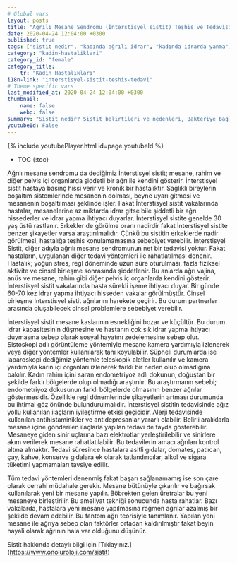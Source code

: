 ```yaml
---
# Global vars
layout: posts
title: "Ağrılı Mesane Sendromu (İnterstisyel sistit) Teşhis ve Tedavisi"
date: 2020-04-24 12:04:00 +0300
published: true
tags: ["sistit nedir", "kadında ağrılı idrar", "kadında idrarda yanma", "sistit belirti", "sistit nedeni", "bakteriyel sistit", "bakteriye bağlı olmayan sistit", "sistit teşhis", "sistit tedavi", "sistit çözüm", "İnterstisyel Sistit Teşhis", "İnterstisyel Sistit Tedavi", "İnterstisyel Sistit" , "sistit", "sistit ilaç", "mesane iltihabı", "kronik sistit", "mesane iltihabı tedavi", "mesane iltihabı çözüm"]
category: "kadin-hastaliklari"
category_id: "female"
category_title:
    tr: "Kadın Hastalıkları"
i18n-link: "interstisyel-sistit-teshis-tedavi"
# Theme specific vars
last_modified_at: 2020-04-24 12:04:00 +0300
thumbnail:
    name: false
    webp: false
summary: "Sistit nedir? Sistit belirtileri ve nedenleri, Bakteriye bağlı olan sistit, Bakteriye bağlı olmayan sistit, Sistit teşhisi ve tedavisi, İnterstisyel Sistitin Teşhis ve Tedavisi."
youtubeId: False
---
```

{% include youtubePlayer.html id=page.youtubeId %}

* TOC
{:toc}

Ağrılı mesane sendromu da dediğimiz İnterstisyel sistit; mesane, rahim ve diğer pelvis içi organlarda şiddetli bir ağrı ile kendini gösterir. İnterstisyel sistit hastaya basınç hissi verir ve kronik bir hastalıktır. Sağlıklı bireylerin boşaltım sistemlerinde mesanenin dolması, beyne uyarı gitmesi ve mesanenin boşaltılması şeklinde işler. Fakat İnterstisyel sistit vakalarında hastalar, mesanelerine az miktarda idrar gitse bile şiddetli bir ağrı hissederler ve idrar yapma ihtiyacı duyarlar. İnterstisyel sistite genelde 30 yaş üstü rastlanır. Erkekler de görülme oranı nadirdir fakat İnterstisyel sistite benzer şikayetler varsa araştırılmalıdır. Çünkü bu sistitin erkeklerde nadir görülmesi, hastalığa teşhis konulamamasına sebebiyet verebilir. İnterstisyel Sistit, diğer adıyla ağrılı mesane sendromunun net bir tedavisi yoktur. Fakat hastaların, uygulanan diğer tedavi yöntemleri ile rahatlatılması denenir. Hastalık; yoğun stres, regl döneminde uzun süre oturulması, fazla fiziksel aktivite ve cinsel birleşme sonrasında şiddetlenir. Bu anlarda ağrı vajina, anüs ve mesane, rahim gibi diğer pelvis iç organlarda kendini gösterir. İnterstisyel sistit vakalarında hasta sürekli işeme ihtiyacı duyar. Bir günde 60-70 kez idrar yapma ihtiyacı hisseden vakalar görülmüştür. Cinsel birleşme İnterstisyel sistit ağrılarını harekete geçirir. Bu durum partnerler arasında oluşabilecek cinsel problemlere sebebiyet verebilir.

İnterstisyel sistit mesane kaslarının esnekliğini bozar ve küçültür. Bu durum idrar kapasitesinin düşmesine ve hastanın çok sık idrar yapma ihtiyacı duymasına sebep olarak sosyal hayatını zedelemesine sebep olur. Sistoskopi adlı görüntüleme yöntemiyle mesane kamera yardımıyla izlenerek veya diğer yöntemler kullanılarak tanı koyulabilir. Şüpheli durumlarda ise laparoskopi dediğimiz yöntemle teleskopik aletler kullanılır ve kamera yardımıyla karın içi organları izlenerek farklı bir neden olup olmadığına bakılır. Kadın rahim içini saran endometriyoz adlı dokunun, doğuştan bir şekilde farklı bölgelerde olup olmadığı araştırılır. Bu araştırmanın sebebi; endometriyoz dokusunun farklı bölgelerde olmasının benzer ağrılar göstermesidir. Özellikle regl dönemlerinde şikayetlerin artması durumunda bu ihtimal göz önünde bulundurulmalıdır. İnterstisyel sistitin tedavisinde ağız yollu kullanılan ilaçların iyileştirme etkisi geçicidir. Alerji tedavisinde kullanılan antihistaminikler ve antidepresanlar yararlı olabilir. Belirli aralıklarla mesane içine gönderilen ilaçlarla yapılan tedavi de fayda gösterebilir. Mesaneye giden sinir uçlarına bazı elektrotlar yerleştirilebilir ve sinirlere akım verilerek mesane rahatlatılabilir. Bu tedavilerin amacı ağrıları kontrol altına almaktır. Tedavi süresince hastalara asitli gıdalar, domates, patlıcan, çay, kahve, konserve gıdalara ek olarak tatlandırıcılar, alkol ve sigara tüketimi yapmamaları tavsiye edilir.

Tüm tedavi yöntemleri denenmiş fakat başarı sağlanamamış ise son çare olarak cerrahi müdahale gerekir. Mesane bütünüyle çıkarılır ve bağırsak kullanılarak yeni bir mesane yapılır. Böbrekten gelen üretralar bu yeni mesaneye birleştirilir. Bu ameliyat tekniği sonucunda hasta rahatlar. Bazı vakalarda, hastalara yeni mesane yapılmasına rağmen ağrılar azalmış bir şekilde devam edebilir. Bu fantom ağrı teorisiyle tanımlanır. Yapılan yeni mesane ile ağrıya sebep olan faktörler ortadan kaldırılmıştır fakat beyin hayali olarak ağrının hala var olduğunu düşünür.


Sistit hakkında detaylı bilgi için [Tıklayınız.] (https://www.onoluroloji.com/sistit)
